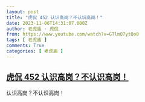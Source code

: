 ```yaml
---
layout: post
title: "虎侃 452 认识高岗？不认识高岗！"
date: 2023-11-06T14:31:07.000Z
author: 老虎庙 · 虎侃
from: https://www.youtube.com/watch?v=GTlmQ7ytQo0
tags: [ 老虎庙 ]
comments: True
categories: [ 老虎庙 ]
---
```

<!--1699281067000-->
[虎侃 452 认识高岗？不认识高岗！](https://www.youtube.com/watch?v=GTlmQ7ytQo0)
------

<div>
认识高岗？不认识高岗！
</div>
